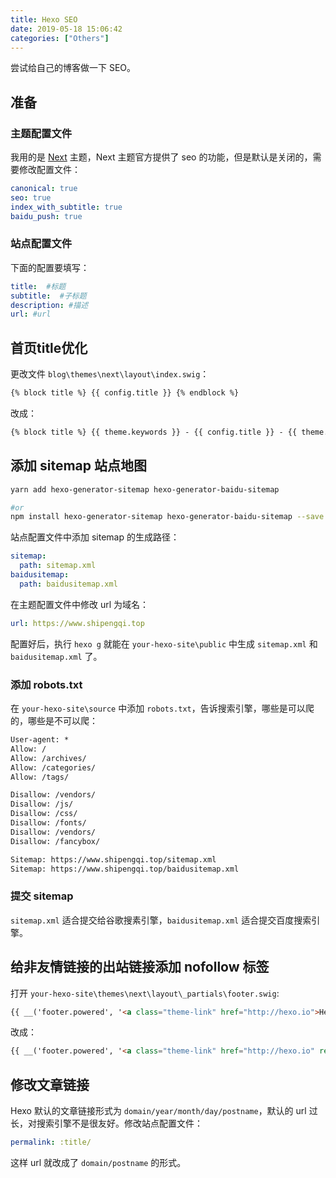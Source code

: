 ```yaml
---
title: Hexo SEO
date: 2019-05-18 15:06:42
categories: ["Others"]
---
```


尝试给自己的博客做一下 SEO。

<!--more-->

## 准备

### 主题配置文件

我用的是 [Next](http://theme-next.iissnan.com/) 主题，Next 主题官方提供了 seo 的功能，但是默认是关闭的，需要修改配置文件：

```yml
canonical: true
seo: true
index_with_subtitle: true
baidu_push: true
```

### 站点配置文件

下面的配置要填写：

```yml
title:  #标题
subtitle:  #子标题
description: #描述
url: #url
```

## 首页title优化

更改文件 `blog\themes\next\layout\index.swig`：

```html
{% block title %} {{ config.title }} {% endblock %}
```

改成：

```html
{% block title %} {{ theme.keywords }} - {{ config.title }} - {{ theme.description }} {% endblock %}
```

## 添加 sitemap 站点地图

```bash
yarn add hexo-generator-sitemap hexo-generator-baidu-sitemap

#or
npm install hexo-generator-sitemap hexo-generator-baidu-sitemap --save
```

站点配置文件中添加 sitemap 的生成路径：

```yml
sitemap:
  path: sitemap.xml
baidusitemap:
  path: baidusitemap.xml
```

在主题配置文件中修改 url 为域名：

```yml
url: https://www.shipengqi.top
```

配置好后，执行 `hexo g` 就能在 `your-hexo-site\public` 中生成 `sitemap.xml` 和 `baidusitemap.xml` 了。

### 添加 robots.txt

在 `your-hexo-site\source` 中添加 `robots.txt`，告诉搜索引擎，哪些是可以爬的，哪些是不可以爬：

```txt
User-agent: *
Allow: /
Allow: /archives/
Allow: /categories/
Allow: /tags/

Disallow: /vendors/
Disallow: /js/
Disallow: /css/
Disallow: /fonts/
Disallow: /vendors/
Disallow: /fancybox/

Sitemap: https://www.shipengqi.top/sitemap.xml
Sitemap: https://www.shipengqi.top/baidusitemap.xml
```

### 提交 sitemap

`sitemap.xml` 适合提交给谷歌搜素引擎，`baidusitemap.xml` 适合提交百度搜索引擎。

## 给非友情链接的出站链接添加 nofollow 标签

打开 `your-hexo-site\themes\next\layout\_partials\footer.swig`:

```html
{{ __('footer.powered', '<a class="theme-link" href="http://hexo.io">Hexo</a>') }}
```

改成：

```html
{{ __('footer.powered', '<a class="theme-link" href="http://hexo.io" rel="external nofollow">Hexo</a>') }}
```

## 修改文章链接

Hexo 默认的文章链接形式为 `domain/year/month/day/postname`，默认的 url 过长，对搜索引擎不是很友好。修改站点配置文件：

```yml
permalink: :title/
```

这样 url 就改成了 `domain/postname` 的形式。
